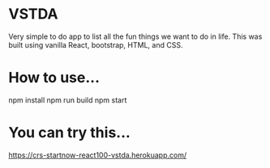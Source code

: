 # VSTDA

Very simple to do app to list all the fun things we want to do in life. This was built using vanilla React, bootstrap, HTML, and CSS.

# How to use...

npm install
npm run build
npm start

# You can try this...

https://crs-startnow-react100-vstda.herokuapp.com/
